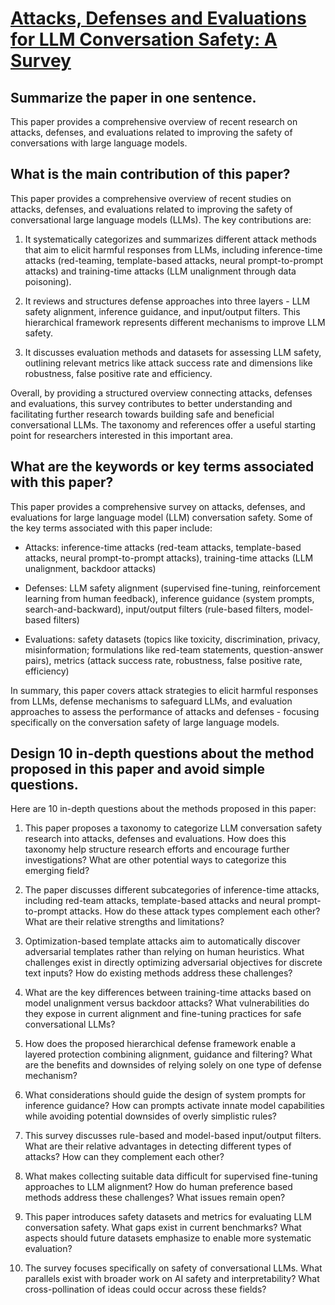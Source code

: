 # [Attacks, Defenses and Evaluations for LLM Conversation Safety: A Survey](https://arxiv.org/abs/2402.09283)

## Summarize the paper in one sentence.

 This paper provides a comprehensive overview of recent research on attacks, defenses, and evaluations related to improving the safety of conversations with large language models.


## What is the main contribution of this paper?

 This paper provides a comprehensive overview of recent studies on attacks, defenses, and evaluations related to improving the safety of conversational large language models (LLMs). The key contributions are:

1) It systematically categorizes and summarizes different attack methods that aim to elicit harmful responses from LLMs, including inference-time attacks (red-teaming, template-based attacks, neural prompt-to-prompt attacks) and training-time attacks (LLM unalignment through data poisoning). 

2) It reviews and structures defense approaches into three layers - LLM safety alignment, inference guidance, and input/output filters. This hierarchical framework represents different mechanisms to improve LLM safety.

3) It discusses evaluation methods and datasets for assessing LLM safety, outlining relevant metrics like attack success rate and dimensions like robustness, false positive rate and efficiency. 

Overall, by providing a structured overview connecting attacks, defenses and evaluations, this survey contributes to better understanding and facilitating further research towards building safe and beneficial conversational LLMs. The taxonomy and references offer a useful starting point for researchers interested in this important area.


## What are the keywords or key terms associated with this paper?

 This paper provides a comprehensive survey on attacks, defenses, and evaluations for large language model (LLM) conversation safety. Some of the key terms associated with this paper include:

- Attacks: inference-time attacks (red-team attacks, template-based attacks, neural prompt-to-prompt attacks), training-time attacks (LLM unalignment, backdoor attacks)

- Defenses: LLM safety alignment (supervised fine-tuning, reinforcement learning from human feedback), inference guidance (system prompts, search-and-backward), input/output filters (rule-based filters, model-based filters)  

- Evaluations: safety datasets (topics like toxicity, discrimination, privacy, misinformation; formulations like red-team statements, question-answer pairs), metrics (attack success rate, robustness, false positive rate, efficiency)

In summary, this paper covers attack strategies to elicit harmful responses from LLMs, defense mechanisms to safeguard LLMs, and evaluation approaches to assess the performance of attacks and defenses - focusing specifically on the conversation safety of large language models.


## Design 10 in-depth questions about the method proposed in this paper and avoid simple questions.

 Here are 10 in-depth questions about the methods proposed in this paper:

1) This paper proposes a taxonomy to categorize LLM conversation safety research into attacks, defenses and evaluations. How does this taxonomy help structure research efforts and encourage further investigations? What are other potential ways to categorize this emerging field? 

2) The paper discusses different subcategories of inference-time attacks, including red-team attacks, template-based attacks and neural prompt-to-prompt attacks. How do these attack types complement each other? What are their relative strengths and limitations? 

3) Optimization-based template attacks aim to automatically discover adversarial templates rather than relying on human heuristics. What challenges exist in directly optimizing adversarial objectives for discrete text inputs? How do existing methods address these challenges?  

4) What are the key differences between training-time attacks based on model unalignment versus backdoor attacks? What vulnerabilities do they expose in current alignment and fine-tuning practices for safe conversational LLMs?

5) How does the proposed hierarchical defense framework enable a layered protection combining alignment, guidance and filtering? What are the benefits and downsides of relying solely on one type of defense mechanism?  

6) What considerations should guide the design of system prompts for inference guidance? How can prompts activate innate model capabilities while avoiding potential downsides of overly simplistic rules?

7) This survey discusses rule-based and model-based input/output filters. What are their relative advantages in detecting different types of attacks? How can they complement each other?

8) What makes collecting suitable data difficult for supervised fine-tuning approaches to LLM alignment? How do human preference based methods address these challenges? What issues remain open?

9) This paper introduces safety datasets and metrics for evaluating LLM conversation safety. What gaps exist in current benchmarks? What aspects should future datasets emphasize to enable more systematic evaluation?  

10) The survey focuses specifically on safety of conversational LLMs. What parallels exist with broader work on AI safety and interpretability? What cross-pollination of ideas could occur across these fields?
